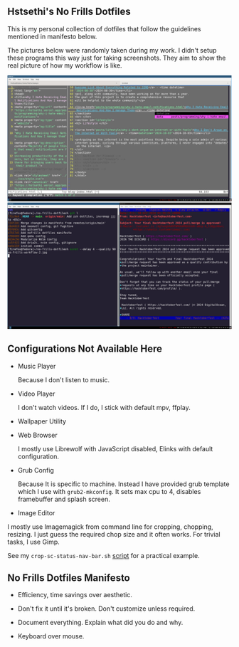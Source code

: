 ## Hstsethi's No Frills Dotfiles

This is my personal collection of dotfiles that follow the guidelines mentioned in manifesto below.

The pictures below  were randomly taken during my work. I didn't setup these programs this way just for taking screenshots. They aim to show the real picture of how my workflow is like.

![Neovim Workflow](hstsethi-no-frills-workflow-1.jpg)
![NeoMutt Git workflow](hstsethi-no-frills-workflow-2.jpg)


## Configurations Not Available Here

- Music Player
  
    Because I don't listen to music.

- Video Player
  
    I don't watch videos. If I do, I  stick with default mpv, ffplay.

- Wallpaper Utility

- Web Browser
 
   I mostly use Librewolf with JavaScript disabled, Elinks with default configuration.

- Grub Config

  Because It is specific to machine. Instead I have provided grub template which I use with `grub2-mkconfig`. It sets max cpu to 4, disables framebuffer and splash screen.

- Image Editor

I mostly use Imagemagick from command line for cropping, chopping, resizing. I just guess the required chop size and it often works. For trivial tasks, I use Gimp.

See my `crop-sc-status-nav-bar.sh` [script](https://github.com/hstsethi/matrix-scripts) for a practical example.

## No Frills Dotfiles Manifesto

- Efficiency, time savings over aesthetic.

- Don't fix it until it's broken. Don't customize unless required.

- Document everything. Explain what did you do and why.

- Keyboard over mouse.
